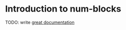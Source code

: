 # Introduction to num-blocks

TODO: write [great documentation](http://jacobian.org/writing/what-to-write/)
